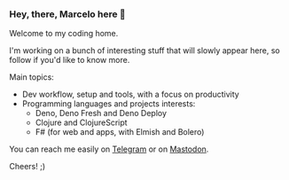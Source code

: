 ### Hey, there, Marcelo here 👋

Welcome to my coding home.

I'm working on a bunch of interesting stuff that will slowly appear here, so
follow if you'd like to know more.

Main topics:

- Dev workflow, setup and tools, with a focus on productivity
- Programming languages and projects interests:
  - Deno, Deno Fresh and Deno Deploy
  - Clojure and ClojureScript
  - F# (for web and apps, with Elmish and Bolero)

You can reach me easily on [Telegram](https://bit.ly/3NwNHXK) or on
<a rel="nofollow me" href="https://mastodon.social/@marcelocra">Mastodon</a>.

Cheers! ;)

<!--
**marcelocra/marcelocra** is a ✨ _special_ ✨ repository because its `README.md` (this file) appears on your GitHub profile.

Here are some ideas to get you started:

- 🔭 I’m currently working on ...
- 🌱 I’m currently learning ...
- 👯 I’m looking to collaborate on ...
- 🤔 I’m looking for help with ...
- 💬 Ask me about ...
- 📫 How to reach me: ...
- 😄 Pronouns: ...
- ⚡ Fun fact: ...
-->
